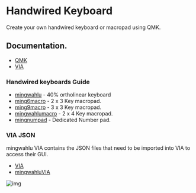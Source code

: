# Handwired Keyboard

Create your own handwired keyboard or macropad using QMK.

## Documentation.

- [QMK](https://qmk.fm/)
- [VIA](https://caniusevia.com/docs/specification/)

### Handwired keyboards Guide

- [mingwahlu](https://github.com/tan00060/handwiredKeyboard/tree/main/mingwahlu) - 40% ortholinear keyboard
- [ming6macro](https://github.com/tan00060/handwiredKeyboard/tree/main/ming6macro) - 2 x 3 Key macropad.
- [ming9macro](https://github.com/tan00060/handwiredKeyboard/tree/main/ming9macro) - 3 x 3 Key macropad.
- [mingwahlumacro](https://github.com/tan00060/handwiredKeyboard/tree/main/mingwahlumacro) - 2 x 4 Key macropad.
- [mingnumpad](https://github.com/tan00060/handwiredKeyboard/tree/main/mingnumpad) - Dedicated Number pad.

### VIA JSON 

mingwahlu VIA contains the JSON files that need to be imported into VIA to access their GUI.

- [VIA](https://caniusevia.com/) 
- [mingwahluVIA](https://github.com/tan00060/handwiredKeyboard/tree/main/mingVIA)

![img](https://i.imgur.com/2dsE2vY.png)